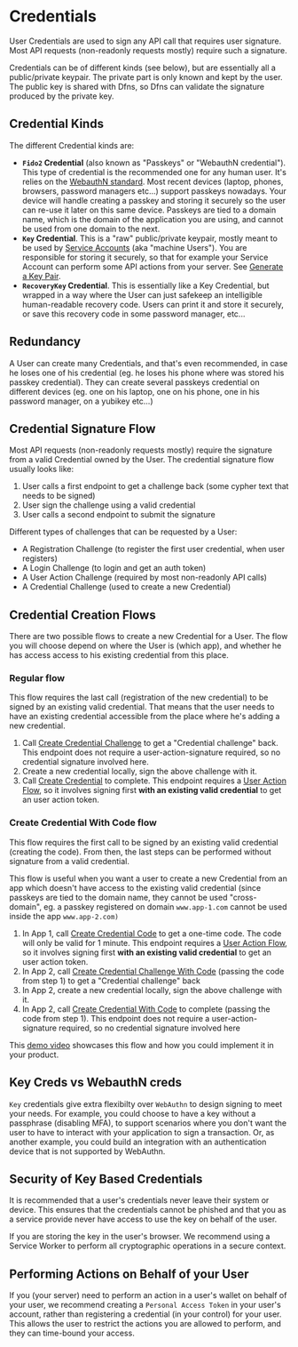 # Credentials

User Credentials are used to sign any API call that requires user signature. Most API requests (non-readonly requests mostly) require such a signature.

Credentials can be of different kinds (see below), but are essentially all a public/private keypair. The private part is only known and kept by the user. The public key is shared with Dfns, so Dfns can validate the signature produced by the private key.&#x20;



## Credential Kinds

The different Credential kinds are:

* **`Fido2` Credential** (also known as "Passkeys" or "WebauthN credential"). This type of credential is the recommended one for any human user. It's relies on the [WebauthN standard](https://en.wikipedia.org/wiki/WebAuthn). Most recent devices (laptop, phones, browsers, password managers etc...) support passkeys nowadays. Your device will handle creating a passkey and storing it securely so the user can re-use it later on this same device. Passkeys are tied to a domain name, which is the domain of the application you are using, and cannot be used from one domain to the next.
* **`Key` Credential**. This is a "raw" public/private keypair, mostly meant to be used by [Service Accounts](../../../api-docs/authentication/service-account-management/) (aka "machine Users"). You are responsible for storing it securely, so that for example your Service Account can perform some API actions from your server. See [Generate a Key Pair](generate-a-key-pair.md).
* **`RecoveryKey` Credential**. This is essentially like a Key Credential, but wrapped in a way where the User can just safekeep an intelligible human-readable recovery code. Users can print it and store it securely, or save this recovery code in some password manager, etc...



## Redundancy

A User can create many Credentials, and that's even recommended, in case he loses one of his credential (eg. he loses his phone where was stored his passkey credential). They can create several passkeys credential on different devices (eg. one on his laptop, one on his phone, one in his password manager, on a yubikey etc...)



## Credential Signature Flow

Most API requests (non-readonly requests mostly) require the signature from a valid Credential owned by the User. The credential signature flow usually looks like:

1. User calls a first endpoint to get a challenge back (some cypher text that needs to be signed)
2. User sign the challenge using a valid credential
3. User calls a second endpoint to submit the signature

Different types of challenges that can be requested by a User:

* A Registration Challenge (to register the first user credential, when user registers)
* A Login Challenge (to login and get an auth token)
* A User Action Challenge (required by most non-readonly API calls)
* A Credential Challenge (used to create a new Credential)



## Credential Creation Flows

There are two possible flows to create a new Credential for a User. The flow you will choose depend on where the User is (which app), and whether he has access access to his existing credential from this place.

### Regular flow

This flow requires the last call (registration of the new credential) to be signed by an existing valid credential. That means that the user needs to have an existing credential accessible from the place where he's adding a new credential.

1. Call [Create Credential Challenge](../../../api-docs/authentication/credential-management/api-reference/createusercredentialchallenge.md) to get a  "Credential challenge" back. This endpoint does not require a user-action-signature required, so no credential signature involved here.
2. Create a new credential locally, sign the above challenge with it.
3. Call [Create Credential](../../../api-docs/authentication/credential-management/api-reference/createusercredential-1.md)  to complete. This endpoint requires a [User Action Flow](../../../getting-started/authentication-authorization.md#sign-api-requests-user-action-signing), so it involves signing first **with an existing valid credential** to get an user action token.

### Create Credential With Code flow

This flow requires the first call to be signed by an existing valid credential (creating the code). From then, the last steps can be performed without signature from a valid credential.

This flow is useful when you want a user to create a new Credential from an app which doesn't have access to the existing valid credential (since passkeys are tied to the domain name, they cannot be used "cross-domain", eg. a passkey registered on domain `www.app-1.com` cannot be used inside the app `www.app-2.com)`

1. In App 1, call [Create Credential Code](../../../api-docs/authentication/credential-management/api-reference/createusercredential.md) to get a one-time code. The code will only be valid for 1 minute. This endpoint requires a [User Action Flow](../../../getting-started/authentication-authorization.md#sign-api-requests-user-action-signing), so it involves signing first **with an existing valid credential** to get an user action token.
2. In App 2, call [Create Credential Challenge With Code](../../../api-docs/authentication/credential-management/api-reference/createusercredentialchallenge-1.md) (passing the code from step 1) to get a  "Credential challenge" back
3. In App 2, create a new credential locally, sign the above challenge with it.
4. In App 2, call [Create Credential With Code](../../../api-docs/authentication/credential-management/api-reference/createusercredential-2.md) to complete (passing the code from step 1). This endpoint does not require a user-action-signature required, so no credential signature involved here

This [demo video](https://www.loom.com/share/a8b3cbca4b934f659e2e37e676762b87?sid=6aa89bfa-ac59-4c87-897e-79085d916aa0) showcases this flow and how you could implement it in your product.



## Key Creds vs WebauthN creds

`Key` credentials give extra flexibilty over `WebAuthn` to design signing to meet your needs. For example, you could choose to have a key without a passphrase (disabling MFA), to support scenarios where you don't want the user to have to interact with your application to sign a transaction. Or, as another example, you could build an integration with an authentication device that is not supported by WebAuthn.

## Security of Key Based Credentials

It is recommended that a user's credentials never leave their system or device. This ensures that the credentials cannot be phished and that you as a service provide never have access to use the key on behalf of the user.

If you are storing the key in the user's browser. We recommend using a Service Worker to perform all cryptographic operations in a secure context.

## Performing Actions on Behalf of your User

If you (your server) need to perform an action in a user's wallet on behalf of your user, we recommend creating a `Personal Access Token` in your user's account, rather than registering a credential (in your control) for your user. This allows the user to restrict the actions you are allowed to perform, and they can time-bound your access.
